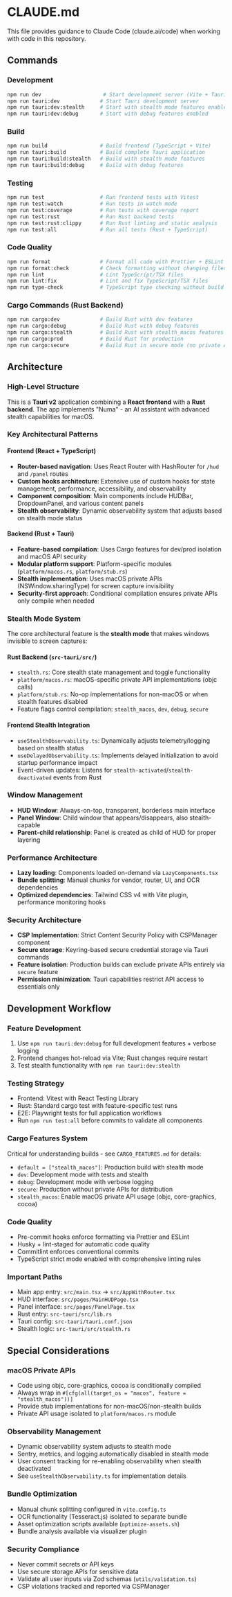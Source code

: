 # CLAUDE.md

This file provides guidance to Claude Code (claude.ai/code) when working with code in this repository.

## Commands

### Development
```bash
npm run dev                    # Start development server (Vite + Tauri dev mode)
npm run tauri:dev             # Start Tauri development server
npm run tauri:dev:stealth     # Start with stealth mode features enabled
npm run tauri:dev:debug       # Start with debug features enabled
```

### Build
```bash
npm run build                 # Build frontend (TypeScript + Vite)
npm run tauri:build           # Build complete Tauri application
npm run tauri:build:stealth   # Build with stealth mode features
npm run tauri:build:debug     # Build with debug features
```

### Testing
```bash
npm run test                  # Run frontend tests with Vitest
npm run test:watch            # Run tests in watch mode
npm run test:coverage         # Run tests with coverage report
npm run test:rust             # Run Rust backend tests
npm run test:rust:clippy      # Run Rust linting and static analysis
npm run test:all              # Run all tests (Rust + TypeScript)
```

### Code Quality
```bash
npm run format                # Format all code with Prettier + ESLint fix
npm run format:check          # Check formatting without changing files
npm run lint                  # Lint TypeScript/TSX files
npm run lint:fix              # Lint and fix TypeScript/TSX files  
npm run type-check            # TypeScript type checking without build
```

### Cargo Commands (Rust Backend)
```bash
npm run cargo:dev             # Build Rust with dev features
npm run cargo:debug           # Build Rust with debug features
npm run cargo:stealth         # Build Rust with stealth_macos features
npm run cargo:prod            # Build Rust for production
npm run cargo:secure          # Build Rust in secure mode (no private APIs)
```

## Architecture

### High-Level Structure
This is a **Tauri v2** application combining a **React frontend** with a **Rust backend**. The app implements "Numa" - an AI assistant with advanced stealth capabilities for macOS.

### Key Architectural Patterns

#### Frontend (React + TypeScript)
- **Router-based navigation**: Uses React Router with HashRouter for `/hud` and `/panel` routes
- **Custom hooks architecture**: Extensive use of custom hooks for state management, performance, accessibility, and observability
- **Component composition**: Main components include HUDBar, DropdownPanel, and various content panels
- **Stealth observability**: Dynamic observability system that adjusts based on stealth mode status

#### Backend (Rust + Tauri)
- **Feature-based compilation**: Uses Cargo features for dev/prod isolation and macOS API security
- **Modular platform support**: Platform-specific modules (`platform/macos.rs`, `platform/stub.rs`)
- **Stealth implementation**: Uses macOS private APIs (NSWindow.sharingType) for screen capture invisibility
- **Security-first approach**: Conditional compilation ensures private APIs only compile when needed

### Stealth Mode System
The core architectural feature is the **stealth mode** that makes windows invisible to screen captures:

#### Rust Backend (`src-tauri/src/`)
- `stealth.rs`: Core stealth state management and toggle functionality
- `platform/macos.rs`: macOS-specific private API implementations (objc calls)
- `platform/stub.rs`: No-op implementations for non-macOS or when stealth features disabled
- Feature flags control compilation: `stealth_macos`, `dev`, `debug`, `secure`

#### Frontend Stealth Integration
- `useStealthObservability.ts`: Dynamically adjusts telemetry/logging based on stealth status
- `useDelayedObservability.ts`: Implements delayed initialization to avoid startup performance impact
- Event-driven updates: Listens for `stealth-activated`/`stealth-deactivated` events from Rust

### Window Management
- **HUD Window**: Always-on-top, transparent, borderless main interface
- **Panel Window**: Child window that appears/disappears, also stealth-capable
- **Parent-child relationship**: Panel is created as child of HUD for proper layering

### Performance Architecture
- **Lazy loading**: Components loaded on-demand via `LazyComponents.tsx`
- **Bundle splitting**: Manual chunks for vendor, router, UI, and OCR dependencies
- **Optimized dependencies**: Tailwind CSS v4 with Vite plugin, performance monitoring hooks

### Security Architecture
- **CSP Implementation**: Strict Content Security Policy with CSPManager component
- **Secure storage**: Keyring-based secure credential storage via Tauri commands
- **Feature isolation**: Production builds can exclude private APIs entirely via `secure` feature
- **Permission minimization**: Tauri capabilities restrict API access to essentials only

## Development Workflow

### Feature Development
1. Use `npm run tauri:dev:debug` for full development features + verbose logging
2. Frontend changes hot-reload via Vite; Rust changes require restart
3. Test stealth functionality with `npm run tauri:dev:stealth`

### Testing Strategy
- Frontend: Vitest with React Testing Library
- Rust: Standard cargo test with feature-specific test runs
- E2E: Playwright tests for full application workflows
- Run `npm run test:all` before commits to validate all components

### Cargo Features System
Critical for understanding builds - see `CARGO_FEATURES.md` for details:
- `default = ["stealth_macos"]`: Production build with stealth mode
- `dev`: Development mode with tests and stealth
- `debug`: Development mode with verbose logging  
- `secure`: Production without private APIs for distribution
- `stealth_macos`: Enable macOS private API usage (objc, core-graphics, cocoa)

### Code Quality
- Pre-commit hooks enforce formatting via Prettier and ESLint
- Husky + lint-staged for automatic code quality
- Commitlint enforces conventional commits
- TypeScript strict mode enabled with comprehensive linting rules

### Important Paths
- Main app entry: `src/main.tsx` → `src/AppWithRouter.tsx`
- HUD interface: `src/pages/MainHUDPage.tsx`
- Panel interface: `src/pages/PanelPage.tsx`
- Rust entry: `src-tauri/src/lib.rs`
- Tauri config: `src-tauri/tauri.conf.json`
- Stealth logic: `src-tauri/src/stealth.rs`

## Special Considerations

### macOS Private APIs
- Code using objc, core-graphics, cocoa is conditionally compiled
- Always wrap in `#[cfg(all(target_os = "macos", feature = "stealth_macos"))]`
- Provide stub implementations for non-macOS/non-stealth builds
- Private API usage isolated to `platform/macos.rs` module

### Observability Management  
- Dynamic observability system adjusts to stealth mode
- Sentry, metrics, and logging automatically disabled in stealth mode
- User consent tracking for re-enabling observability when stealth deactivated
- See `useStealthObservability.ts` for implementation details

### Bundle Optimization
- Manual chunk splitting configured in `vite.config.ts`
- OCR functionality (Tesseract.js) isolated to separate bundle
- Asset optimization scripts available (`optimize-assets.sh`)
- Bundle analysis available via visualizer plugin

### Security Compliance
- Never commit secrets or API keys
- Use secure storage APIs for sensitive data
- Validate all user inputs via Zod schemas (`utils/validation.ts`)
- CSP violations tracked and reported via CSPManager